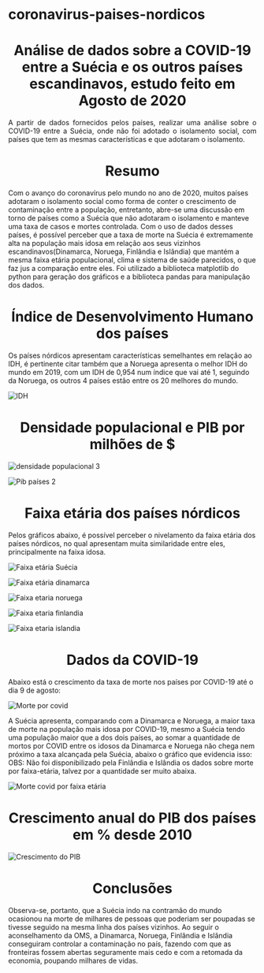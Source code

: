 # coronavirus-paises-nordicos
<h1 align="center"> Análise de dados sobre a COVID-19 entre a Suécia e os outros países escandinavos, estudo feito em Agosto de 2020 </h1>
<p align="justify"> A partir de dados fornecidos pelos países, realizar uma análise sobre o COVID-19 entre a Suécia, onde não foi adotado o isolamento social, com países que tem as mesmas características e que adotaram o isolamento. </p>

<h1 align="center"> Resumo </h1>
Com o avanço do coronavírus pelo mundo no ano de 2020, muitos países adotaram o isolamento social como forma de conter o crescimento de contaminação entre a população, entretanto, abre-se uma discussão em torno de países como a Suécia que não adotaram o isolamento e manteve uma taxa de casos e mortes controlada. Com o uso de dados desses países, é possível perceber que a taxa de morte na Suécia é extremamente alta na população mais idosa em relação aos seus vizinhos escandinavos(Dinamarca, Noruega, Finlândia e Islândia) que mantém a mesma faixa etária populacional, clima e sistema de saúde parecidos, o que faz jus a comparação entre eles. Foi utilizado a biblioteca matplotlib do python para geração dos gráficos e a biblioteca pandas para manipulação dos dados.
<h1 align="center">Índice de Desenvolvimento Humano dos países</h1>

Os países nórdicos apresentam características semelhantes em relação ao IDH, é pertinente citar também que a Noruega apresenta o melhor IDH do mundo em 2019, com um IDH de 0,954 num índice que vai até 1, seguindo da Noruega, os outros 4 países estão entre os 20 melhores do mundo.

![IDH](https://user-images.githubusercontent.com/60628919/97644400-f8326b80-1a28-11eb-8fda-823a75d21130.png)

<h1 align="center">Densidade populacional e PIB por milhões de $ </h1>

![densidade populacional 3](https://user-images.githubusercontent.com/60628919/97644796-059c2580-1a2a-11eb-925e-2abfee8b78f1.png)

![Pib países 2](https://user-images.githubusercontent.com/60628919/97644761-f74e0980-1a29-11eb-9df6-8a68217120ea.png)

<h1 align="center">Faixa etária dos países nórdicos</h1>

Pelos gráficos abaixo, é possível perceber o nivelamento da faixa etária dos países nórdicos, no qual apresentam muita similaridade entre eles, principalmente na faixa idosa.

![Faixa etária Suécia](https://user-images.githubusercontent.com/60628919/97644981-78a59c00-1a2a-11eb-9581-ab5b5836e41a.png)

![Faixa etária dinamarca](https://user-images.githubusercontent.com/60628919/97644990-7cd1b980-1a2a-11eb-9059-93945ceb267a.png)

![Faixa etaria noruega](https://user-images.githubusercontent.com/60628919/97644996-822f0400-1a2a-11eb-98aa-5ff194e455e3.png)

![Faixa etaria finlandia](https://user-images.githubusercontent.com/60628919/97645009-878c4e80-1a2a-11eb-8c3b-c55284830aa4.png)

![Faixa etaria islandia](https://user-images.githubusercontent.com/60628919/97645017-8bb86c00-1a2a-11eb-9172-352365ea1032.png)

<h1 align="center">Dados da COVID-19</h1>

Abaixo está o crescimento da taxa de morte nos países por COVID-19 até o dia 9 de agosto:

![Morte por covid](https://user-images.githubusercontent.com/60628919/97645452-c8d12e00-1a2b-11eb-8762-ec549b87f932.png)

A Suécia apresenta, comparando com a Dinamarca e Noruega, a maior taxa de morte na população mais idosa por COVID-19, mesmo a Suécia tendo uma população maior que a dos dois países, ao somar a quantidade de mortos por COVID entre os idosos da Dinamarca e Noruega não chega nem próximo a taxa alcançada pela Suécia, abaixo o gráfico que evidencia isso:
OBS: Não foi disponibilizado pela Finlândia e Islândia os dados sobre morte por faixa-etária, talvez por a quantidade ser muito abaixa.

![Morte covid por faixa etária](https://user-images.githubusercontent.com/60628919/97645670-5b71cd00-1a2c-11eb-8c10-f03b2871c08d.png)

<h1 align="center">Crescimento anual do PIB dos países em % desde 2010</h1>

![Crescimento do PIB](https://user-images.githubusercontent.com/60628919/97645741-80fed680-1a2c-11eb-8d0d-ad10e794d59e.png)

<h1 align="center">Conclusões</h1>

Observa-se, portanto, que a Suécia indo na contramão do mundo ocasionou na morte de milhares de pessoas que poderiam ser poupadas se tivesse seguido na mesma linha dos países vizinhos. Ao seguir o aconselhamento da OMS, a Dinamarca, Noruega, Finlândia e Islândia conseguiram controlar a contaminação no país, fazendo com que as fronteiras fossem abertas seguramente mais cedo e com a retomada da economia, poupando milhares de vidas.






